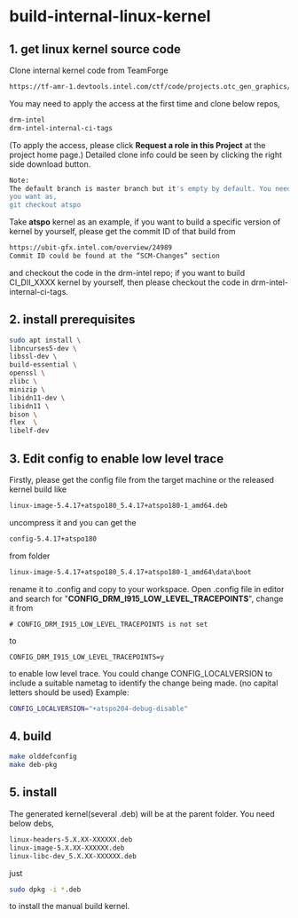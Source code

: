 
# build-internal-linux-kernel

## 1. get linux kernel source code
Clone internal kernel code from TeamForge
```bash
https://tf-amr-1.devtools.intel.com/ctf/code/projects.otc_gen_graphics/repositories
```
You may need to apply the access at the first time and clone below repos,
```bash
drm-intel	
drm-intel-internal-ci-tags
```
(To apply the access, please click **Request a role in this Project** at the project home page.)
Detailed clone info could be seen by clicking the right side download button. 
```bash
Note: 
The default branch is master branch but it's empty by default. You need to checkout the branch
you want as,
git checkout atspo
```
Take **atspo** kernel as an example, if you want to build a specific version of kernel by yourself, 
please get the commit ID of that build from 
```bash
https://ubit-gfx.intel.com/overview/24989
Commit ID could be found at the “SCM-Changes” section 
```
and checkout the code in the drm-intel repo; if you want to build CI_DII_XXXX kernel by yourself, 
then please checkout the code in drm-intel-internal-ci-tags.

## 2. install prerequisites
```bash
sudo apt install \
libncurses5-dev \
libssl-dev \
build-essential \
openssl \
zlibc \
minizip \
libidn11-dev \
libidn11 \
bison \
flex  \
libelf-dev 
```

## 3. Edit config to enable low level trace
Firstly, please get the config file from the target machine or the released kernel build like 
```bash
linux-image-5.4.17+atspo180_5.4.17+atspo180-1_amd64.deb
```
uncompress it and you can get the
```bash 
config-5.4.17+atspo180
``` 
from folder 
```bash
linux-image-5.4.17+atspo180_5.4.17+atspo180-1_amd64\data\boot
```
rename it to .config and copy to your workspace. Open .config file in editor and search for 
"**CONFIG_DRM_I915_LOW_LEVEL_TRACEPOINTS**", change it from
```
# CONFIG_DRM_I915_LOW_LEVEL_TRACEPOINTS is not set
```
to
```
CONFIG_DRM_I915_LOW_LEVEL_TRACEPOINTS=y
```
to enable low level trace. You could change CONFIG_LOCALVERSION to include a suitable nametag to 
identify the change being made. (no capital letters should be used) Example:
```bash
CONFIG_LOCALVERSION="+atspo204-debug-disable"
```

## 4. build 
```bash
make olddefconfig
make deb-pkg
```

## 5. install
The generated kernel(several .deb) will be at the parent folder. You need below debs,
```bash
linux-headers-5.X.XX-XXXXXX.deb
linux-image-5.X.XX-XXXXXX.deb
linux-libc-dev_5.X.XX-XXXXXX.deb
```
just
```bash
sudo dpkg -i *.deb
```
to install the manual build kernel.